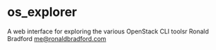 # os_explorer
A web interface for exploring the various OpenStack CLI toolsr
Ronald Bradford <me@ronaldbradford.com>
